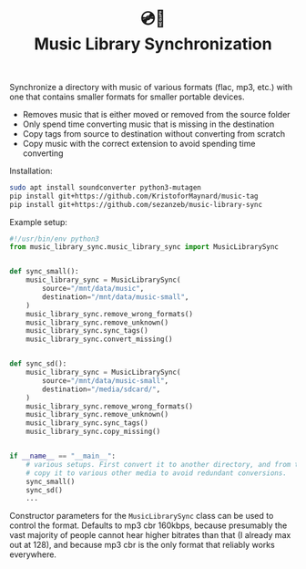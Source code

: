 <h1 align="center">💿📂<br/>Music Library Synchronization</h1>
<br/>

Synchronize a directory with music of various formats (flac, mp3, etc.) with one
that contains smaller formats for smaller portable devices.

- Removes music that is either moved or removed from the source folder
- Only spend time converting music that is missing in the destination
- Copy tags from source to destination without converting from scratch
- Copy music with the correct extension to avoid spending time converting

Installation:

```bash
sudo apt install soundconverter python3-mutagen
pip install git+https://github.com/KristoforMaynard/music-tag
pip install git+https://github.com/sezanzeb/music-library-sync
```

Example setup:

```py
#!/usr/bin/env python3
from music_library_sync.music_library_sync import MusicLibrarySync


def sync_small():
    music_library_sync = MusicLibrarySync(
        source="/mnt/data/music",
        destination="/mnt/data/music-small",
    )
    music_library_sync.remove_wrong_formats()
    music_library_sync.remove_unknown()
    music_library_sync.sync_tags()
    music_library_sync.convert_missing()


def sync_sd():
    music_library_sync = MusicLibrarySync(
        source="/mnt/data/music-small",
        destination="/media/sdcard/",
    )
    music_library_sync.remove_wrong_formats()
    music_library_sync.remove_unknown()
    music_library_sync.sync_tags()
    music_library_sync.copy_missing()


if __name__ == "__main__":
    # various setups. First convert it to another directory, and from that directory
    # copy it to various other media to avoid redundant conversions.
    sync_small()
    sync_sd()
    ...
```

Constructor parameters for the `MusicLibrarySync` class can be used to control the
format. Defaults to mp3 cbr 160kbps, because presumably the vast majority of people
cannot hear higher bitrates than that (I already max out at 128), and because mp3 cbr
is the only format that reliably works everywhere.
